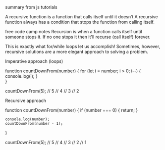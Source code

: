summary from js tutorials

A recursive function is a function that calls itself until it doesn’t
A recursive function always has a condition that stops the function from calling itself.

free code camp notes
Recursion is when a function calls itself until someone stops it. If no one stops it then it'll recurse (call itself) forever.

This is exactly what for/while loops let us accomplish! Sometimes, however, recursive solutions are a more elegant approach to solving a problem.



Imperative approach (loops)

function countDownFrom(number) {
	for (let i = number; i > 0; i--) {
		console.log(i);
	}	
}

countDownFrom(5);
// 5
// 4
// 3
// 2


Recursive approach

function countDownFrom(number) {
	if (number === 0) {
		return;
	}

    console.log(number);    
    countDownFrom(number - 1);
}

countDownFrom(5);
// 5
// 4
// 3
// 2
// 1